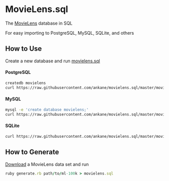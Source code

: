 # MovieLens.sql

The [MovieLens](http://grouplens.org/datasets/movielens/) database in SQL

For easy importing to PostgreSQL, MySQL, SQLite, and others

## How to Use

Create a new database and run [movielens.sql](https://raw.githubusercontent.com/ankane/movielens.sql/master/movielens.sql)

#### PostgreSQL

```sh
createdb movielens
curl https://raw.githubusercontent.com/ankane/movielens.sql/master/movielens.sql | psql -d movielens
```

#### MySQL

```sh
mysql -e 'create database movielens;'
curl https://raw.githubusercontent.com/ankane/movielens.sql/master/movielens.sql | mysql -u root movielens
```

#### SQLite

```sh
curl https://raw.githubusercontent.com/ankane/movielens.sql/master/movielens.sql | sqlite3 movielens.sqlite3
```

## How to Generate

[Download](http://grouplens.org/datasets/movielens/) a MovieLens data set and run

```ruby
ruby generate.rb path/to/ml-100k > movielens.sql
```
